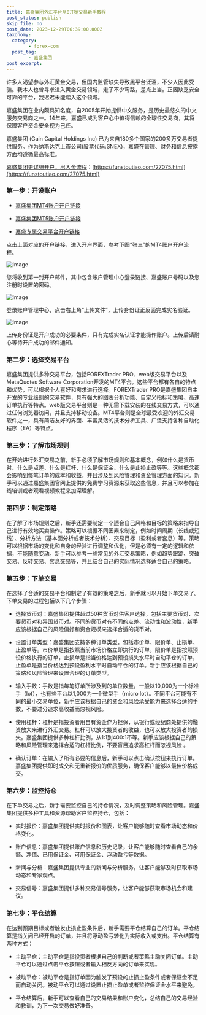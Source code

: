 ```yaml
---
title: 嘉盛集团外汇平台从0开始交易新手教程
post_status: publish
skip_file: no
post_date: 2023-12-29T06:39:00.000Z
taxonomy:
  category:
        - forex-com
  post_tag:
        - 嘉盛集团
post_excerpt: 
---
```

许多人渴望参与外汇黄金交易，但国内监管缺失导致黑平台泛滥，不少人因此受骗。我本人也曾寻求进入黄金交易领域，走了不少弯路，差点上当。正因缺乏安全可靠的平台，我迟迟未能踏入这个领域。

嘉盛集团在业内颇具知名度，自2005年开始提供中文服务，是历史最悠久的中文服务交易商之一。14年来，嘉盛已成为客户心中值得信赖的全球性交易商，其将保障客户资金安全视为己任。

嘉盛集团 (Gain Capital Holdings Inc) 已为来自180多个国家的200多万交易者提供服务。作为纳斯达克上市公司(股票代码:SNEX)，嘉盛在管理、财务和信息披露方面均遵循最高标准。

[嘉盛集团更详细开户，出入金流程](https://funstoutiao.com/27075.html)：[https://funstoutiao.com/27075.html](https://funstoutiao.com/27075.html)

### 第一步：开设账户

* [嘉盛集团MT4账户开户链接](https://s.ssgg.net/jsmt4)

* [嘉盛集团MT5账户开户链接](https://s.ssgg.net/jsmt5)

* [嘉盛专属交易平台开户链接](https://s.ssgg.net/js)

点击上面对应的开户链接，进入开户界面，参考下图“张三”的MT4账户开户流程。

![Image](https://prod-files-secure.s3.us-west-2.amazonaws.com/39ed1227-6d7d-4570-be36-9ccd4a2c4241/7a167aea-686b-400d-af59-4e18eb607a40/640.png?X-Amz-Algorithm=AWS4-HMAC-SHA256&X-Amz-Content-Sha256=UNSIGNED-PAYLOAD&X-Amz-Credential=ASIAZI2LB46645LLZWGI%2F20250428%2Fus-west-2%2Fs3%2Faws4_request&X-Amz-Date=20250428T161313Z&X-Amz-Expires=3600&X-Amz-Security-Token=IQoJb3JpZ2luX2VjEOD%2F%2F%2F%2F%2F%2F%2F%2F%2F%2FwEaCXVzLXdlc3QtMiJHMEUCIDkKNOS0T5ti2ZXpLNqveXnth2tKBPfkuNl8brTmSKWUAiEA6arXCoRlu3XL43Dl74g%2BRaNqqINKjScjP83mqgyyNWYq%2FwMIeBAAGgw2Mzc0MjMxODM4MDUiDLbJAjF1L7sRXgs5TSrcA1frX7xDiuGQjAudv9VrhoYr3Cg%2BJzm0%2FdCryCb6EU1DpaEB9A4NVRWyLhjNy9Z54fO9wo2DokZoekh54tJvOC5sSn2LCP0S3YVwabW8edTHa8ACFpzPcCuSo2%2BYiHXiRVao%2F0QSnCq1f4FOw4r9NQ1l2PgDIIMknlpDrDHiuZi25AjZcuCDiIMWwhYIF4UKj6aqK6h7mdUKdFMACvHU%2Fl5SMbr%2Fe%2FcahnxH5DkqH3DZ0RP7X7EgSS6WBc7jENT3ds6%2F1CPyYaWJW%2FRYr5GKTI6HT2QCze5ITCvx4V0vmmSvxeE28DyLKcoh%2FcgQUhrdbubG4c%2BcUsXYmdAEGyBoH8bRMXttjfYGwgxmdvUtEKGrpr%2FjPdEh8ghM%2F9%2FYr6L3fBU%2BP8BbmzSY5N%2FCBlQ%2BFugZxIR2icP55xlL1sNEV7g4VUgMF99jsLEIZhmWH1ukBV9KMc8c7gktXMgq9Makxtfxz0oCUzVogFB%2BJSEwcS8%2Bd7o%2BVhDfJY%2Fp10a8FzW0AxZ7WIFEIrukUnlXdYRvCpL5ahwJcKXoecLpYlq5xMYo11ATukb6S9yE6vuDojqFrKnwQ0Xg3bRXctiD1Jwjxtjtu4gO5fGnhXSYGKMKYqFVQ5r5XIymDaDs0F4RMIO6vsAGOqUBfR7aO%2B0KZpQluIjsWo3OQ1YpdlymhVccPOrnwsjSPaELxq4quCtBTOvscnxT6rYaNBt1HLb7hFddo%2BoZBu3%2B4DxSaOXyguQkrrfgEOQDeKryJ8rD6jbLcuZunq63IXQ7UHCaDYYfEOKeMe4heySARqnmSbMoz9%2BztvK1nJZtLYWRhGqyhNXehheX0%2FQc2MK8HNOeVTJTh6nSCVwyGksGfCZWm4d1&X-Amz-Signature=43184cf4d00c7db7821e1301afbf700c35c135dee1b7cd5274b936b76ce62783&X-Amz-SignedHeaders=host&x-id=GetObject)

您将收到第一封开户邮件，其中包含账户管理中心登录链接、嘉盛账户号码以及您注册时设置的密码。

![Image](https://prod-files-secure.s3.us-west-2.amazonaws.com/39ed1227-6d7d-4570-be36-9ccd4a2c4241/eaa1c6b3-2877-4284-a0e1-530e222c27fb/image.png?X-Amz-Algorithm=AWS4-HMAC-SHA256&X-Amz-Content-Sha256=UNSIGNED-PAYLOAD&X-Amz-Credential=ASIAZI2LB46645LLZWGI%2F20250428%2Fus-west-2%2Fs3%2Faws4_request&X-Amz-Date=20250428T161313Z&X-Amz-Expires=3600&X-Amz-Security-Token=IQoJb3JpZ2luX2VjEOD%2F%2F%2F%2F%2F%2F%2F%2F%2F%2FwEaCXVzLXdlc3QtMiJHMEUCIDkKNOS0T5ti2ZXpLNqveXnth2tKBPfkuNl8brTmSKWUAiEA6arXCoRlu3XL43Dl74g%2BRaNqqINKjScjP83mqgyyNWYq%2FwMIeBAAGgw2Mzc0MjMxODM4MDUiDLbJAjF1L7sRXgs5TSrcA1frX7xDiuGQjAudv9VrhoYr3Cg%2BJzm0%2FdCryCb6EU1DpaEB9A4NVRWyLhjNy9Z54fO9wo2DokZoekh54tJvOC5sSn2LCP0S3YVwabW8edTHa8ACFpzPcCuSo2%2BYiHXiRVao%2F0QSnCq1f4FOw4r9NQ1l2PgDIIMknlpDrDHiuZi25AjZcuCDiIMWwhYIF4UKj6aqK6h7mdUKdFMACvHU%2Fl5SMbr%2Fe%2FcahnxH5DkqH3DZ0RP7X7EgSS6WBc7jENT3ds6%2F1CPyYaWJW%2FRYr5GKTI6HT2QCze5ITCvx4V0vmmSvxeE28DyLKcoh%2FcgQUhrdbubG4c%2BcUsXYmdAEGyBoH8bRMXttjfYGwgxmdvUtEKGrpr%2FjPdEh8ghM%2F9%2FYr6L3fBU%2BP8BbmzSY5N%2FCBlQ%2BFugZxIR2icP55xlL1sNEV7g4VUgMF99jsLEIZhmWH1ukBV9KMc8c7gktXMgq9Makxtfxz0oCUzVogFB%2BJSEwcS8%2Bd7o%2BVhDfJY%2Fp10a8FzW0AxZ7WIFEIrukUnlXdYRvCpL5ahwJcKXoecLpYlq5xMYo11ATukb6S9yE6vuDojqFrKnwQ0Xg3bRXctiD1Jwjxtjtu4gO5fGnhXSYGKMKYqFVQ5r5XIymDaDs0F4RMIO6vsAGOqUBfR7aO%2B0KZpQluIjsWo3OQ1YpdlymhVccPOrnwsjSPaELxq4quCtBTOvscnxT6rYaNBt1HLb7hFddo%2BoZBu3%2B4DxSaOXyguQkrrfgEOQDeKryJ8rD6jbLcuZunq63IXQ7UHCaDYYfEOKeMe4heySARqnmSbMoz9%2BztvK1nJZtLYWRhGqyhNXehheX0%2FQc2MK8HNOeVTJTh6nSCVwyGksGfCZWm4d1&X-Amz-Signature=e7abd6281d68149e2bfa93097f267fd5bef4a86350f5d6a859d6252287a6a47e&X-Amz-SignedHeaders=host&x-id=GetObject)

登录账户管理中心，点击右上角“上传文件”，上传身份证正反面完成实名验证。

![Image](https://prod-files-secure.s3.us-west-2.amazonaws.com/39ed1227-6d7d-4570-be36-9ccd4a2c4241/54090639-09fc-46b4-a135-e0289f707147/image.png?X-Amz-Algorithm=AWS4-HMAC-SHA256&X-Amz-Content-Sha256=UNSIGNED-PAYLOAD&X-Amz-Credential=ASIAZI2LB46645LLZWGI%2F20250428%2Fus-west-2%2Fs3%2Faws4_request&X-Amz-Date=20250428T161313Z&X-Amz-Expires=3600&X-Amz-Security-Token=IQoJb3JpZ2luX2VjEOD%2F%2F%2F%2F%2F%2F%2F%2F%2F%2FwEaCXVzLXdlc3QtMiJHMEUCIDkKNOS0T5ti2ZXpLNqveXnth2tKBPfkuNl8brTmSKWUAiEA6arXCoRlu3XL43Dl74g%2BRaNqqINKjScjP83mqgyyNWYq%2FwMIeBAAGgw2Mzc0MjMxODM4MDUiDLbJAjF1L7sRXgs5TSrcA1frX7xDiuGQjAudv9VrhoYr3Cg%2BJzm0%2FdCryCb6EU1DpaEB9A4NVRWyLhjNy9Z54fO9wo2DokZoekh54tJvOC5sSn2LCP0S3YVwabW8edTHa8ACFpzPcCuSo2%2BYiHXiRVao%2F0QSnCq1f4FOw4r9NQ1l2PgDIIMknlpDrDHiuZi25AjZcuCDiIMWwhYIF4UKj6aqK6h7mdUKdFMACvHU%2Fl5SMbr%2Fe%2FcahnxH5DkqH3DZ0RP7X7EgSS6WBc7jENT3ds6%2F1CPyYaWJW%2FRYr5GKTI6HT2QCze5ITCvx4V0vmmSvxeE28DyLKcoh%2FcgQUhrdbubG4c%2BcUsXYmdAEGyBoH8bRMXttjfYGwgxmdvUtEKGrpr%2FjPdEh8ghM%2F9%2FYr6L3fBU%2BP8BbmzSY5N%2FCBlQ%2BFugZxIR2icP55xlL1sNEV7g4VUgMF99jsLEIZhmWH1ukBV9KMc8c7gktXMgq9Makxtfxz0oCUzVogFB%2BJSEwcS8%2Bd7o%2BVhDfJY%2Fp10a8FzW0AxZ7WIFEIrukUnlXdYRvCpL5ahwJcKXoecLpYlq5xMYo11ATukb6S9yE6vuDojqFrKnwQ0Xg3bRXctiD1Jwjxtjtu4gO5fGnhXSYGKMKYqFVQ5r5XIymDaDs0F4RMIO6vsAGOqUBfR7aO%2B0KZpQluIjsWo3OQ1YpdlymhVccPOrnwsjSPaELxq4quCtBTOvscnxT6rYaNBt1HLb7hFddo%2BoZBu3%2B4DxSaOXyguQkrrfgEOQDeKryJ8rD6jbLcuZunq63IXQ7UHCaDYYfEOKeMe4heySARqnmSbMoz9%2BztvK1nJZtLYWRhGqyhNXehheX0%2FQc2MK8HNOeVTJTh6nSCVwyGksGfCZWm4d1&X-Amz-Signature=198cb7e2523c3d04bde24be296d62e5158eb44d0904c4d1a37a583a0ed9316d7&X-Amz-SignedHeaders=host&x-id=GetObject)

上传身份证是开户成功的必要条件，只有完成实名认证才能操作账户。上传后请耐心等待开户成功的邮件通知。

### 第二步：选择交易平台

嘉盛集团提供多种交易平台，包括FOREXTrader PRO、web版交易平台以及MetaQuotes Software Corporation开发的MT4平台。这些平台都有各自的特点和优势，可以根据个人喜好和需求进行选择。FOREXTrader PRO是嘉盛集团自主开发的专业级别的交易软件，具有强大的图表分析功能、自定义指标和策略、高速订单执行等特点。web版交易平台则是一种无需下载安装的在线交易方式，可以通过任何浏览器访问，并且支持移动设备。MT4平台则是全球最受欢迎的外汇交易软件之一，具有简洁友好的界面、丰富灵活的技术分析工具、广泛支持各种自动化程序（EA）等特点。

### 第三步：了解市场规则

在开始进行外汇交易之前，新手必须了解市场规则和基本概念，例如什么是货币对、什么是点差、什么是杠杆、什么是保证金、什么是止损止盈等等。这些概念都会影响到每笔订单的成本和收益，并且涉及到风险管理和资金管理方面的知识。新手可以通过嘉盛集团官网上提供的免费学习资源来获取这些信息，并且可以参加在线培训或者观看视频教程来加深理解。

### 第四步：制定策略

在了解了市场规则之后，新手还需要制定一个适合自己风格和目标的策略来指导自己进行有效地买卖操作。策略可以根据不同因素来制定，例如时间周期（长线或短线）、分析方法（基本面分析或者技术分析）、交易目标（盈利或者套息）等。策略可以根据市场的变化和自身的经验进行调整和优化，但是必须有一定的逻辑和依据，不能随意变动。新手可以参考一些常见的外汇交易策略，例如趋势跟踪、突破交易、反转交易、套息交易等，并且结合自己的实际情况选择适合自己的策略。

### 第五步：下单交易

在选择了合适的交易平台和制定了有效的策略之后，新手就可以开始下单交易了。下单交易的过程包括以下几个步骤：

* 选择货币对：嘉盛集团提供超过50种货币对供客户选择，包括主要货币对、次要货币对和异国货币对。不同的货币对有不同的点差、流动性和波动性，新手应该根据自己的风险偏好和资金规模来选择合适的货币对。

* 设置订单类型：嘉盛集团支持多种订单类型，包括市价单、限价单、止损单、止盈单等。市价单是指按照当前市场价格立即执行的订单，限价单是指按照预设价格执行的订单，止损单是指当价格达到预设损失水平时自动平仓的订单，止盈单是指当价格达到预设盈利水平时自动平仓的订单。新手应该根据自己的策略和风险管理来设置合理的订单类型。

* 输入手数：手数是指每笔订单所涉及到的单位数量，一般以10,000为一个标准手（lot），也有些平台以1,000为一个微型手（micro lot）。不同平台可能有不同的最小交易单位，新手应该根据自己的资金和风险承受能力来选择合适的手数，不要过分追求高收益而忽视风险。

* 使用杠杆：杠杆是指投资者用自有资金作为担保，从银行或经纪商处提供的融资放大来进行外汇交易。杠杆可以放大投资者的收益，也可以放大投资者的损失。嘉盛集团提供多种杠杆比例，从1:1到400:1不等。新手应该根据自己的策略和风险管理来选择合适的杠杆比例，不要盲目追求高杠杆而忽视风险 。

* 确认订单：在输入了所有必要的信息后，新手可以点击确认按钮来执行订单。嘉盛集团提供即时成交和无重新报价的优质服务，确保客户能够以最佳价格成交。

### 第六步：监控持仓

在下单交易之后，新手需要监控自己的持仓情况，及时调整策略和风险管理。嘉盛集团提供多种工具和资源帮助客户监控持仓，包括：

* 实时报价：嘉盛集团提供实时报价和图表，让客户能够随时查看市场动态和价格变化。

* 账户信息：嘉盛集团提供账户信息和历史记录，让客户能够随时查看自己的余额、净值、已用保证金、可用保证金、浮动盈亏等数据。

* 新闻与分析：嘉盛集团提供专业的新闻与分析服务，让客户能够及时获取市场动态和专家观点。

* 交易信号：嘉盛集团提供多种交易信号服务，让客户能够获取市场机会和建议。

### 第七步：平仓结算

在达到预期目标或者触发止损止盈条件后，新手需要平仓结算自己的订单。平仓结算是指关闭已经开启的订单，并且将浮动盈亏转化为实际收入或支出。平仓结算有两种方式：

* 主动平仓：主动平仓是指投资者根据自己的判断或者策略主动关闭订单。主动平仓可以通过点击平仓按钮或者输入相反方向的订单来实现。

* 被动平仓：被动平仓是指订单因为触发了预设的止损止盈条件或者保证金不足而自动关闭。被动平仓可以通过设置止损止盈单或者监控保证金水平来避免。

* 平仓结算后，新手可以查看自己的交易结果和账户变化，总结自己的交易经验和教训，为下一次交易做好准备。